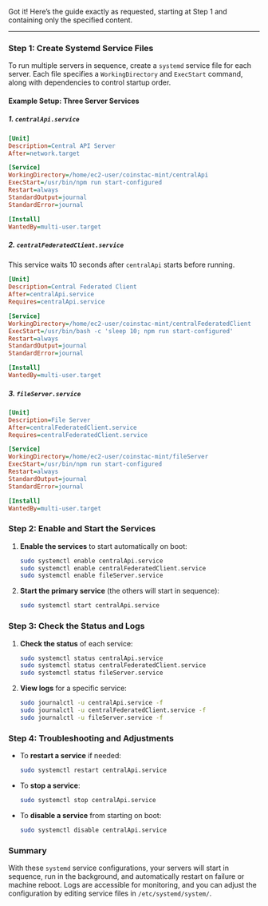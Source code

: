 Got it! Here’s the guide exactly as requested, starting at Step 1 and containing only the specified content.

---

### Step 1: Create Systemd Service Files

To run multiple servers in sequence, create a `systemd` service file for each server. Each file specifies a `WorkingDirectory` and `ExecStart` command, along with dependencies to control startup order.

#### Example Setup: Three Server Services

##### 1. `centralApi.service`
```ini
[Unit]
Description=Central API Server
After=network.target

[Service]
WorkingDirectory=/home/ec2-user/coinstac-mint/centralApi
ExecStart=/usr/bin/npm run start-configured
Restart=always
StandardOutput=journal
StandardError=journal

[Install]
WantedBy=multi-user.target
```

##### 2. `centralFederatedClient.service`
This service waits 10 seconds after `centralApi` starts before running.

```ini
[Unit]
Description=Central Federated Client
After=centralApi.service
Requires=centralApi.service

[Service]
WorkingDirectory=/home/ec2-user/coinstac-mint/centralFederatedClient
ExecStart=/usr/bin/bash -c 'sleep 10; npm run start-configured'
Restart=always
StandardOutput=journal
StandardError=journal

[Install]
WantedBy=multi-user.target
```

##### 3. `fileServer.service`
```ini
[Unit]
Description=File Server
After=centralFederatedClient.service
Requires=centralFederatedClient.service

[Service]
WorkingDirectory=/home/ec2-user/coinstac-mint/fileServer
ExecStart=/usr/bin/npm run start-configured
Restart=always
StandardOutput=journal
StandardError=journal

[Install]
WantedBy=multi-user.target
```

### Step 2: Enable and Start the Services

1. **Enable the services** to start automatically on boot:
   ```bash
   sudo systemctl enable centralApi.service
   sudo systemctl enable centralFederatedClient.service
   sudo systemctl enable fileServer.service
   ```

2. **Start the primary service** (the others will start in sequence):
   ```bash
   sudo systemctl start centralApi.service
   ```

### Step 3: Check the Status and Logs

1. **Check the status** of each service:
   ```bash
   sudo systemctl status centralApi.service
   sudo systemctl status centralFederatedClient.service
   sudo systemctl status fileServer.service
   ```

2. **View logs** for a specific service:
   ```bash
   sudo journalctl -u centralApi.service -f
   sudo journalctl -u centralFederatedClient.service -f
   sudo journalctl -u fileServer.service -f
   ```

### Step 4: Troubleshooting and Adjustments

- To **restart a service** if needed:
  ```bash
  sudo systemctl restart centralApi.service
  ```

- To **stop a service**:
  ```bash
  sudo systemctl stop centralApi.service
  ```

- To **disable a service** from starting on boot:
  ```bash
  sudo systemctl disable centralApi.service
  ```

### Summary

With these `systemd` service configurations, your servers will start in sequence, run in the background, and automatically restart on failure or machine reboot. Logs are accessible for monitoring, and you can adjust the configuration by editing service files in `/etc/systemd/system/`.